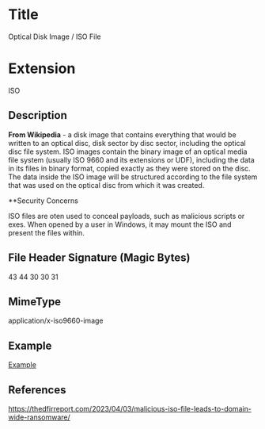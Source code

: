 # Title

Optical Disk Image / ISO File

# Extension

ISO

## Description

**From Wikipedia** - a disk image that contains everything that would be written to an optical disc, disk sector by disc sector, including the optical disc file system. ISO images contain the binary image of an optical media file system (usually ISO 9660 and its extensions or UDF), including the data in its files in binary format, copied exactly as they were stored on the disc. The data inside the ISO image will be structured according to the file system that was used on the optical disc from which it was created.

**Security Concerns

ISO files are oten used to conceal payloads, such as malicious scripts or exes. When opened by a user in Windows, it may mount the ISO and present the files within.

## File Header Signature (Magic Bytes)

43 44 30 30 31	

## MimeType

application/x-iso9660-image

## Example

[Example](/example.iso)

## References

https://thedfirreport.com/2023/04/03/malicious-iso-file-leads-to-domain-wide-ransomware/


